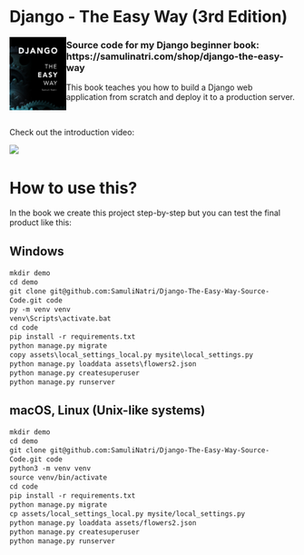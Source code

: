 # Django - The Easy Way (3rd Edition)

<img align="left" width="100" src="misc/cover.png">

<h3>Source code for my Django beginner book: https://samulinatri.com/shop/django-the-easy-way</h3>

This book teaches you how to build a Django web application from scratch and deploy it to a production server.

<br>

Check out the introduction video:

[<img src="https://img.youtube.com/vi/C65X2qWuU5A/maxresdefault.jpg" width="50%">](https://youtu.be/C65X2qWuU5A)

# How to use this?

In the book we create this project step-by-step but you can test the final product like this:

## Windows

```
mkdir demo
cd demo
git clone git@github.com:SamuliNatri/Django-The-Easy-Way-Source-Code.git code
py -m venv venv
venv\Scripts\activate.bat
cd code
pip install -r requirements.txt
python manage.py migrate
copy assets\local_settings_local.py mysite\local_settings.py
python manage.py loaddata assets\flowers2.json
python manage.py createsuperuser
python manage.py runserver
```

## macOS, Linux (Unix-like systems)

```
mkdir demo
cd demo
git clone git@github.com:SamuliNatri/Django-The-Easy-Way-Source-Code.git code
python3 -m venv venv
source venv/bin/activate
cd code
pip install -r requirements.txt
python manage.py migrate
cp assets/local_settings_local.py mysite/local_settings.py
python manage.py loaddata assets/flowers2.json
python manage.py createsuperuser
python manage.py runserver
```
